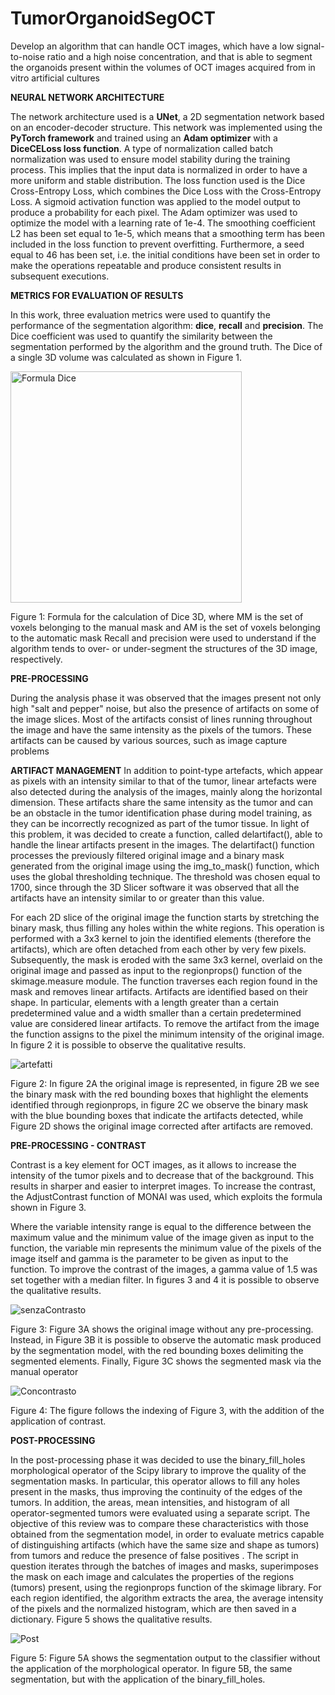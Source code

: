 # TumorOrganoidSegOCT
Develop an algorithm that can handle OCT images, which have a low signal-to-noise ratio and a high noise concentration, and that is able to segment the organoids present within the volumes of OCT images acquired from in vitro artificial cultures

**NEURAL NETWORK ARCHITECTURE**

The network architecture used is a **UNet**, a 2D segmentation network based on an encoder-decoder structure. This network was implemented using the **PyTorch framework** and trained using an **Adam optimizer** with a **DiceCELoss loss function**. A type of normalization called batch normalization was used to ensure model stability during the training process. This implies that the input data is normalized in order to have a more uniform and stable distribution.
The loss function used is the Dice Cross-Entropy Loss, which combines the Dice Loss with the Cross-Entropy Loss. A sigmoid activation function was applied to the model output to produce a probability for each pixel.
The Adam optimizer was used to optimize the model with a learning rate of 1e-4. The smoothing coefficient L2 has been set equal to 1e-5, which means that a smoothing term has been included in the loss function to prevent overfitting.
Furthermore, a seed equal to 46 has been set, i.e. the initial conditions have been set in order to make the operations repeatable and produce consistent results in subsequent executions.

**METRICS FOR EVALUATION OF RESULTS**

In this work, three evaluation metrics were used to quantify the performance of the segmentation algorithm: **dice**, **recall** and **precision**.
The Dice coefficient was used to quantify the similarity between the segmentation performed by the algorithm and the ground truth. The Dice of a single 3D volume was calculated as shown in Figure 1.

<img width="370" alt="Formula Dice" src="https://user-images.githubusercontent.com/119749266/223556789-f7ddaf26-1de1-43af-8600-7235338a5edb.png">

Figure 1: Formula for the calculation of Dice 3D, where MM is the set of voxels belonging to the manual mask and AM is the set of voxels belonging to the automatic mask
Recall and precision were used to understand if the algorithm tends to over- or under-segment the structures of the 3D image, respectively.

**PRE-PROCESSING**

During the analysis phase it was observed that the images present not only high "salt and pepper" noise, but also the presence of artifacts on some of the image slices. Most of the artifacts consist of lines running throughout the image and have the same intensity as the pixels of the tumors. These artifacts can be caused by various sources, such as image capture problems

**ARTIFACT MANAGEMENT**
In addition to point-type artefacts, which appear as pixels with an intensity similar to that of the tumor, linear artefacts were also detected during the analysis of the images, mainly along the horizontal dimension. These artifacts share the same intensity as the tumor and can be an obstacle in the tumor identification phase during model training, as they can be incorrectly recognized as part of the tumor tissue. In light of this problem, it was decided to create a function, called delartifact(), able to handle the linear artifacts present in the images.
The delartifact() function processes the previously filtered original image and a binary mask generated from the original image using the img_to_mask() function, which uses the global thresholding technique. The threshold was chosen equal to 1700, since through the 3D Slicer software it was observed that all the artifacts have an intensity similar to or greater than this value.

For each 2D slice of the original image the function starts by stretching the binary mask, thus filling any holes within the white regions. This operation is performed with a 3x3 kernel to join the identified elements (therefore the artifacts), which are often detached from each other by very few pixels. Subsequently, the mask is eroded with the same 3x3 kernel, overlaid on the original image and passed as input to the regionprops() function of the skimage.measure module.
The function traverses each region found in the mask and removes linear artifacts. Artifacts are identified based on their shape. In particular, elements with a length greater than a certain predetermined value and a width smaller than a certain predetermined value are considered linear artifacts. To remove the artifact from the image the function assigns to the pixel the minimum intensity of the original image. In figure 2 it is possible to observe the qualitative results.

![artefatti](https://user-images.githubusercontent.com/119749266/223556867-9fe9a7cb-7676-4d3f-8319-fe0c4a258a8f.png)

Figure 2: In figure 2A the original image is represented, in figure 2B we see the binary mask with the red bounding boxes that highlight the elements identified through regionprops, in figure 2C we observe the binary mask with the blue bounding boxes that indicate the artifacts detected, while Figure 2D shows the original image corrected after artifacts are removed.

**PRE-PROCESSING - CONTRAST**

Contrast is a key element for OCT images, as it allows to increase the intensity of the tumor pixels and to decrease that of the background. This results in sharper and easier to interpret images. To increase the contrast, the AdjustContrast function of MONAI was used, which exploits the formula shown in Figure 3.

Where the variable intensity range is equal to the difference between the maximum value and the minimum value of the image given as input to the function, the variable min represents the minimum value of the pixels of the image itself and gamma is the parameter to be given as input to the function.
To improve the contrast of the images, a gamma value of 1.5 was set together with a median filter. In figures 3 and 4 it is possible to observe the qualitative results.

![senzaContrasto](https://user-images.githubusercontent.com/119749266/223557690-83766d64-bede-4d9e-9bda-34293697d83d.png)

Figure 3: Figure 3A shows the original image without any pre-processing. Instead, in Figure 3B it is possible to observe the automatic mask produced by the segmentation model, with the red bounding boxes delimiting the segmented elements. Finally, Figure 3C shows the segmented mask via the manual operator

![Concontrasto](https://user-images.githubusercontent.com/119749266/223557743-df0a8a5b-c66d-40cd-9fbc-6f8307ff4892.png)

Figure 4: The figure follows the indexing of Figure 3, with the addition of the application of contrast.

**POST-PROCESSING**

In the post-processing phase it was decided to use the binary_fill_holes morphological operator of the Scipy library to improve the quality of the segmentation masks. In particular, this operator allows to fill any holes present in the masks, thus improving the continuity of the edges of the tumors.
In addition, the areas, mean intensities, and histogram of all operator-segmented tumors were evaluated using a separate script. The objective of this review was to compare these characteristics with those obtained from the segmentation model, in order to evaluate metrics capable of distinguishing artifacts (which have the same size and shape as tumors) from tumors and reduce the presence of false positives .
The script in question iterates through the batches of images and masks, superimposes the mask on each image and calculates the properties of the regions (tumors) present, using the regionprops function of the skimage library. For each region identified, the algorithm extracts the area, the average intensity of the pixels and the normalized histogram, which are then saved in a dictionary. Figure 5 shows the qualitative results.


![Post](https://user-images.githubusercontent.com/119749266/223557776-59b8b376-a4eb-4e24-b801-f7582be3c071.png)

Figure 5: Figure 5A shows the segmentation output to the classifier without the application of the morphological operator. In figure 5B, the same segmentation, but with the application of the binary_fill_holes.
